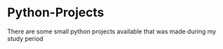 # Python-Projects
There are some small python projects available that was made during my study period
